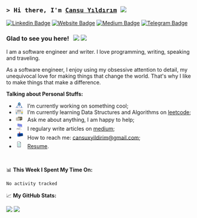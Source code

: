 ### <samp>&gt; Hi there, I'm <a href="https://www.cansuyildirim.co">Cansu Yıldırım</a> <img src="https://media.giphy.com/media/hvRJCLFzcasrR4ia7z/giphy.gif" width="25"> </samp>

[![Linkedin Badge](https://img.shields.io/badge/-LinkedIn-0e76a8?style=flat-square&logo=Linkedin&logoColor=white)](https://linkedin.com/in/cansu-yil)
[![Website Badge](https://img.shields.io/badge/Website-3b5998?style=flat-square&logo=google-chrome&logoColor=white)](https://www.cansuyildirim.co)
[![Medium Badge](https://img.shields.io/badge/medium-%2312100E.svg?&style=for-square&logo=medium&logoColor=white)](https://cansuyildirim.medium.com/)
[![Telegram Badge](https://img.shields.io/badge/-Telegram-0088cc?style=flat-square&logo=Telegram&logoColor=white)](https://t.me/cansuyildir)

### Glad to see you here! &nbsp; ![](https://visitor-badge.glitch.me/badge?page_id=Gapur.Gapur) ![](https://komarev.com/ghpvc/?username=your-github-cansuyildiriim&color=e6e2e3&style=flat&abbreviated=true)

I am a software engineer and writer. I love programming, writing, speaking and traveling.

As a software engineer, I enjoy using my obsessive attention to detail, my unequivocal love for making things that change the world. That's why I like to make things that make a difference.



**Talking about Personal Stuffs:**

- <img src="https://github.com/cansu-yildirim/cansu-yildirim/blob/main/assets/developer.gif?raw=true" width="21" />&nbsp;&nbsp; I’m currently working on something cool;
- <img src="https://github.com/cansu-yildirim/cansu-yildirim/blob/main/assets/lightning.gif?raw=true" width="21" />&nbsp;&nbsp; I’m currently learning Data Structures and Algorithms on [leetcode](https://leetcode.com/cansuyildirim);
- <img src="https://github.com/cansu-yildirim/cansu-yildirim/blob/main/assets/message.gif?raw=true" width="21" />&nbsp;&nbsp; Ask me about anything, I am happy to help;
- <img src="https://github.com/cansu-yildirim/cansu-yildirim/blob/main/assets/laptop.gif?raw=true" width="21" />&nbsp;&nbsp; I regulary write articles on [medium](https://cansuyildirim.medium.com);
- <img src="https://github.com/cansu-yildirim/cansu-yildirim/blob/main/assets/letterbox.gif?raw=true" width="21" />&nbsp;&nbsp; How to reach me: cansuxyildirim@gmail.com;
- <img src="https://github.com/cansu-yildirim/cansu-yildirim/blob/main/assets/doc.gif?raw=true" width="21" />&nbsp;&nbsp; [Resume](https://github.com/cansu-yildirim/cansu-yildirim/blob/main/assets/cv.pdf).

</br>

📊 **This Week I Spent My Time On:**

<!--START_SECTION:waka-->

```txt
No activity tracked
```

<!--END_SECTION:waka-->

📈 **My GitHub Stats:**

<p>
  <img height="180em" src="https://github-readme-stats.vercel.app/api?username=cansu-yildirim&show_icons=true&hide_border=true&&count_private=true&include_all_commits=true" />
  <img height="180em" src="https://github-readme-stats.vercel.app/api/top-langs/?username=cansu-yildirim&exclude_repo=KNN-Image-Classification&show_icons=true&hide_border=true&layout=compact&langs_count=8"/>
</p>

